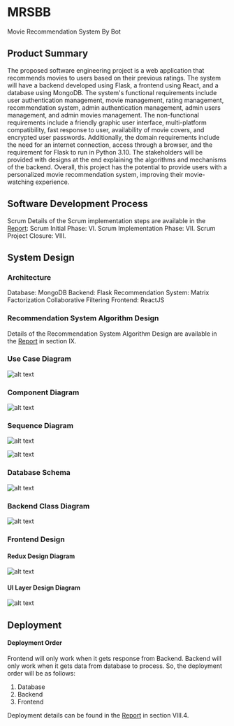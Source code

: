 # MRSBB

Movie Recommendation System By Bot

## Product Summary

The proposed software engineering project is a web application that recommends movies to users based on their previous ratings. The system will have a backend developed using Flask, a frontend using React, and a database using MongoDB. The system's functional requirements include user authentication management, movie management, rating management, recommendation system, admin authentication management, admin users management, and admin movies management. The non-functional requirements include a friendly graphic user interface, multi-platform compatibility, fast response to user, availability of movie covers, and encrypted user passwords. Additionally, the domain requirements include the need for an internet connection, access through a browser, and the requirement for Flask to run in Python 3.10. The stakeholders will be provided with designs at the end explaining the algorithms and mechanisms of the backend. Overall, this project has the potential to provide users with a personalized movie recommendation system, improving their movie-watching experience.

## Software Development Process

Scrum
Details of the Scrum implementation steps are available in the [Report](https://github.com/iamtienng/movie-recommendation-system/blob/master/Report-Final-SE-NguyenMinhTien.pdf):
Scrum Initial Phase: VI.
Scrum Implementation Phase: VII.
Scrum Project Closure: VIII.

## System Design

### Architecture

Database: MongoDB
Backend: Flask
Recommendation System: Matrix Factorization Collaborative Filtering
Frontend: ReactJS

### Recommendation System Algorithm Design

Details of the Recommendation System Algorithm Design are available in the [Report](https://github.com/iamtienng/movie-recommendation-system/blob/master/Report-Final-SE-NguyenMinhTien.pdf) in section IX.

### Use Case Diagram

![alt text](https://raw.githubusercontent.com/iamtienng/movie-recommendation-system/master/design/Usecase.jpg)

### Component Diagram

![alt text](https://raw.githubusercontent.com/iamtienng/movie-recommendation-system/master/design/Component_Architecture_Design.jpg)

### Sequence Diagram

![alt text](https://raw.githubusercontent.com/iamtienng/movie-recommendation-system/master/design/Sequence_Diagram_User.jpg)

![alt text](https://raw.githubusercontent.com/iamtienng/movie-recommendation-system/master/design/Sequence_Diagram_Admin.jpg)

### Database Schema

![alt text](https://raw.githubusercontent.com/iamtienng/movie-recommendation-system/master/design/MongoDBSchemaDiagram.jpg)

### Backend Class Diagram

![alt text](https://raw.githubusercontent.com/iamtienng/movie-recommendation-system/master/design/Class_Diagram.jpg)

### Frontend Design

#### Redux Design Diagram

![alt text](https://raw.githubusercontent.com/iamtienng/movie-recommendation-system/master/design/ReduxDiagram.jpg)

#### UI Layer Design Diagram

![alt text](https://raw.githubusercontent.com/iamtienng/movie-recommendation-system/master/design/UIDesign.jpg)

## Deployment

#### Deployment Order

Frontend will only work when it gets response from Backend.
Backend will only work when it gets data from database to process.
So, the deployment order will be as follows:

1. Database
2. Backend
3. Frontend

Deployment details can be found in the [Report](https://github.com/iamtienng/movie-recommendation-system/blob/master/Report-Final-SE-NguyenMinhTien.pdf) in section VIII.4.
